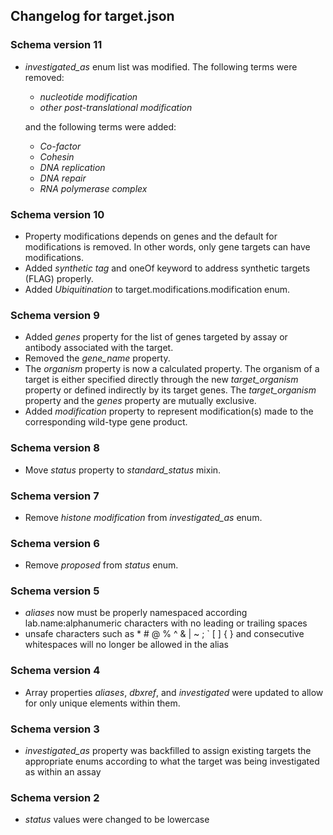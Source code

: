## Changelog for target.json

### Schema version 11

* *investigated_as* enum list was modified. The following terms were removed:
  - *nucleotide modification*
  - *other post-translational modification*

  and the following terms were added:
  - *Co-factor*
  - *Cohesin*
  - *DNA replication*
  - *DNA repair*
  - *RNA polymerase complex*

### Schema version 10

* Property modifications depends on genes and the default for modifications is removed. In other words, only gene targets can have modifications.
* Added *synthetic tag* and oneOf keyword to address synthetic targets (FLAG) properly.
* Added *Ubiquitination* to target.modifications.modification enum.

### Schema version 9

* Added *genes* property for the list of genes targeted by assay or antibody associated with the target.
* Removed the *gene_name* property.
* The *organism* property is now a calculated property. The organism of a target is either specified directly through the new *target_organism* property or defined indirectly by its target genes. The *target_organism* property and the *genes* property are mutually exclusive.
* Added *modification* property to represent modification(s) made to the corresponding wild-type gene product.

### Schema version 8

* Move *status* property to *standard_status* mixin.

### Schema version 7

* Remove *histone modification* from *investigated_as* enum.

### Schema version 6

* Remove *proposed* from *status* enum.

### Schema version 5

* *aliases* now must be properly namespaced according lab.name:alphanumeric characters with no leading or trailing spaces
* unsafe characters such as * # @ % ^ & | ~ ; ` [ ] { } and consecutive whitespaces will no longer be allowed in the alias

### Schema version 4

* Array properties *aliases*, *dbxref*, and *investigated* were updated to allow for only unique elements within them.

### Schema version 3

* *investigated_as* property was backfilled to assign existing targets the appropriate enums according to what the target was being investigated as within an assay

### Schema version 2

* *status* values were changed to be lowercase
